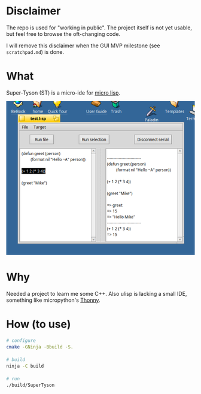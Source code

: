 # Disclaimer

The repo is used for "working in public".
The project itself is not yet usable, but feel free to browse the oft-changing code.

I will remove this disclaimer when the GUI MVP milestone (see `scratchpad.md`) is done.

# What

Super-Tyson (ST) is a micro-ide for [micro lisp](http://www.ulisp.com/).

![Editor screenshot](super-tyson.png)

# Why

Needed a project to learn me some C++.
Also ulisp is lacking a small IDE, something like micropython's [Thonny](https://thonny.org/).

# How (to use)

``` sh
# configure
cmake -GNinja -Bbuild -S.

# build
ninja -C build

# run
./build/SuperTyson
```

